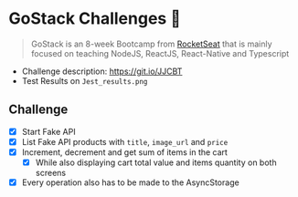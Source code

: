 # GoStack Challenges 📃
> GoStack is an 8-week Bootcamp from [RocketSeat](https://rocketseat.com.br/) that is mainly focused on teaching NodeJS, ReactJS, React-Native and 
 Typescript
 
 * Challenge description: https://git.io/JJCBT
 * Test Results on `Jest_results.png`
 
## Challenge

- [x]  Start Fake API
- [x]  List Fake API products with `title`, `image_url` and `price`
- [x]  Increment, decrement and get sum of items in the cart
    - [x]  While also displaying cart total value and items quantity on both screens
- [x]  Every operation also has to be made to the AsyncStorage
